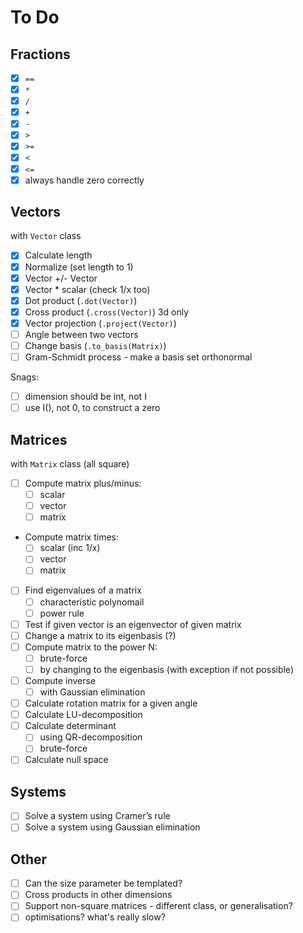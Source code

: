 # To Do

## Fractions
- [x] `==`
- [x] `*`
- [x] `/`
- [x] `+`
- [x] `-`
- [x] `>`
- [x] `>=`
- [x] `<`
- [x] `<=`
- [x] always handle zero correctly

## Vectors
with `Vector` class
- [x] Calculate length 
- [x] Normalize (set length to 1)
- [x] Vector +/- Vector
- [x] Vector * scalar (check 1/x too)
- [x] Dot product (`.dot(Vector)`)
- [x] Cross product (`.cross(Vector)`) 3d only
- [x] Vector projection (`.project(Vector)`)
- [ ] Angle between two vectors
- [ ] Change basis (`.to_basis(Matrix)`)
- [ ] Gram-Schmidt process - make a basis set orthonormal

Snags:
- [ ] dimension should be int, not I
- [ ] use I(), not 0, to construct a zero

## Matrices
with `Matrix` class (all square)
- [ ] Compute matrix plus/minus:
  - [ ] scalar
  - [ ] vector
  - [ ] matrix
- Compute matrix times:
  - [ ] scalar (inc 1/x)
  - [ ] vector
  - [ ] matrix
- [ ] Find eigenvalues of a matrix
  - [ ] characteristic polynomail
  - [ ] power rule
- [ ] Test if given vector is an eigenvector of given matrix
- [ ] Change a matrix to its eigenbasis (?)
- [ ] Compute matrix to the power N:
  - [ ] brute-force
  - [ ] by changing to the eigenbasis (with exception if not possible)
- [ ] Compute inverse
  - [ ] with Gaussian elimination
- [ ] Calculate rotation matrix for a given angle
- [ ] Calculate LU-decomposition
- [ ] Calculate determinant
  - [ ] using QR-decomposition
  - [ ] brute-force
- [ ] Calculate null space
  
## Systems
- [ ] Solve a system using Cramer’s rule
- [ ] Solve a system using Gaussian elimination

## Other
- [ ] Can the size parameter be templated?
- [ ] Cross products in other dimensions
- [ ] Support non-square matrices - different class, or generalisation?
- [ ] optimisations? what's really slow? 
